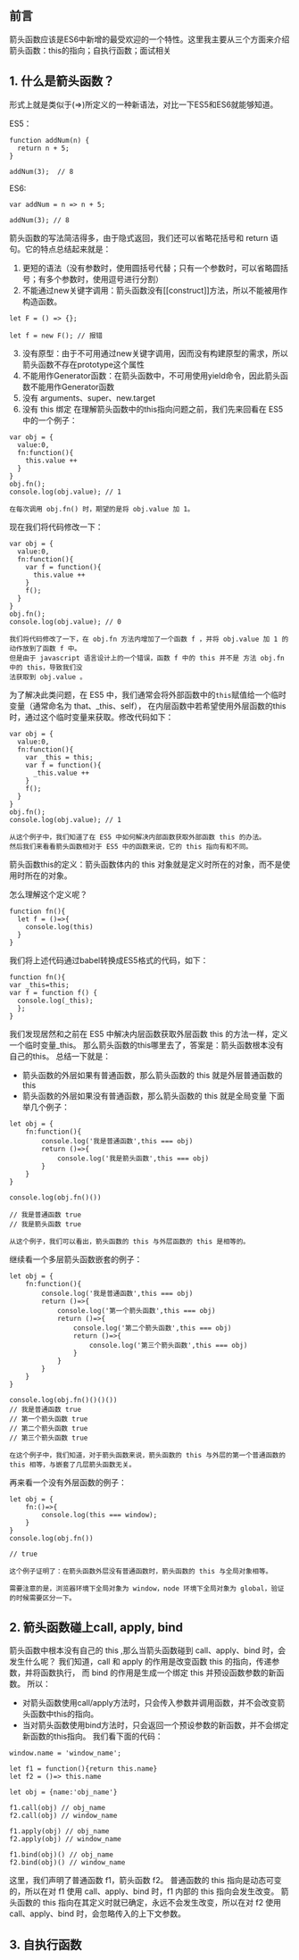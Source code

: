 ## 前言

箭头函数应该是ES6中新增的最受欢迎的一个特性。这里我主要从三个方面来介绍箭头函数：this的指向；自执行函数；面试相关

## 1. 什么是箭头函数？

形式上就是类似于(=>)所定义的一种新语法，对比一下ES5和ES6就能够知道。

ES5：
```
function addNum(n) {
  return n + 5;
}

addNum(3);  // 8
```

ES6: 
```
var addNum = n => n + 5;

addNum(3); // 8
```
箭头函数的写法简洁得多，由于隐式返回，我们还可以省略花括号和 return 语句。它的特点总结起来就是：
1. 更短的语法（没有参数时，使用圆括号代替；只有一个参数时，可以省略圆括号；有多个参数时，使用逗号进行分割）
2. 不能通过new关键字调用：箭头函数没有[[construct]]方法，所以不能被用作构造函数。
```
let F = () => {};

let f = new F(); // 报错
```
3. 没有原型：由于不可用通过new关键字调用，因而没有构建原型的需求，所以箭头函数不存在prototype这个属性
4. 不能用作Generator函数：在箭头函数中，不可用使用yield命令，因此箭头函数不能用作Generator函数
5. 没有 arguments、super、new.target
6. 没有 this 绑定
在理解箭头函数中的this指向问题之前，我们先来回看在 ES5 中的一个例子：
```
var obj = {
  value:0,
  fn:function(){
    this.value ++
  }
}
obj.fn();
console.log(obj.value); // 1

在每次调用 obj.fn() 时，期望的是将 obj.value 加 1。
```
现在我们将代码修改一下：
```
var obj = {
  value:0,
  fn:function(){
    var f = function(){
      this.value ++
    }
    f();
  }
}
obj.fn();
console.log(obj.value); // 0

我们将代码修改了一下，在 obj.fn 方法内增加了一个函数 f ，并将 obj.value 加 1 的动作放到了函数 f 中。
但是由于 javascript 语言设计上的一个错误，函数 f 中的 this 并不是 方法 obj.fn 中的 this，导致我们没
法获取到 obj.value 。
```
为了解决此类问题，在 ES5 中，我们通常会将外部函数中的`this`赋值给一个临时变量（通常命名为 that、_this、self），
在内层函数中若希望使用外层函数的this 时，通过这个临时变量来获取。修改代码如下：
```
var obj = {
  value:0,
  fn:function(){
    var _this = this;
    var f = function(){
      _this.value ++
    }
    f();
  }
}
obj.fn();
console.log(obj.value); // 1

从这个例子中，我们知道了在 ES5 中如何解决内部函数获取外部函数 this 的办法。
然后我们来看看箭头函数相对于 ES5 中的函数来说，它的 this 指向有和不同。
```
箭头函数this的定义：箭头函数体内的 this 对象就是定义时所在的对象，而不是使用时所在的对象。

怎么理解这个定义呢？
```
function fn(){
  let f = ()=>{
    console.log(this)
  }
}
```
我们将上述代码通过babel转换成ES5格式的代码，如下：
```
function fn(){
var _this=this;
var f = function f() {
  console.log(_this);
  };
}
```
我们发现居然和之前在 ES5 中解决内层函数获取外层函数 this 的方法一样，定义一个临时变量_this。
那么箭头函数的this哪里去了，答案是：箭头函数根本没有自己的this。
总结一下就是：
- 箭头函数的外层如果有普通函数，那么箭头函数的 this 就是外层普通函数的this
- 箭头函数的外层如果没有普通函数，那么箭头函数的 this 就是全局变量
下面举几个例子：
```
let obj = {
    fn:function(){
        console.log('我是普通函数',this === obj)
        return ()=>{
            console.log('我是箭头函数',this === obj)
        }
    }
}

console.log(obj.fn()())

// 我是普通函数 true
// 我是箭头函数 true

从这个例子，我们可以看出，箭头函数的 this 与外层函数的 this 是相等的。
```
继续看一个多层箭头函数嵌套的例子：
```
let obj = {
    fn:function(){
        console.log('我是普通函数',this === obj)
        return ()=>{
            console.log('第一个箭头函数',this === obj)
            return ()=>{
                console.log('第二个箭头函数',this === obj)
                return ()=>{
                    console.log('第三个箭头函数',this === obj)
                }
            }
        }
    }
}

console.log(obj.fn()()()())
// 我是普通函数 true
// 第一个箭头函数 true
// 第二个箭头函数 true
// 第三个箭头函数 true

在这个例子中，我们知道，对于箭头函数来说，箭头函数的 this 与外层的第一个普通函数的 this 相等，与嵌套了几层箭头函数无关。
```
再来看一个没有外层函数的例子：
```
let obj = {
    fn:()=>{
        console.log(this === window);
    }
}
console.log(obj.fn())

// true

这个例子证明了：在箭头函数外层没有普通函数时，箭头函数的 this 与全局对象相等。

需要注意的是，浏览器环境下全局对象为 window，node 环境下全局对象为 global，验证的时候需要区分一下。
```

## 2. 箭头函数碰上call, apply, bind

箭头函数中根本没有自己的 this ,那么当箭头函数碰到 call、apply、bind 时，会发生什么呢？
我们知道，call 和 apply 的作用是改变函数 this 的指向，传递参数，并将函数执行， 而 bind 的作用是生成一个绑定 this 并预设函数参数的新函数。
所以：
- 对箭头函数使用call/apply方法时，只会传入参数并调用函数，并不会改变箭头函数中this的指向。
- 当对箭头函数使用bind方法时，只会返回一个预设参数的新函数，并不会绑定新函数的this指向。
我们看下面的代码：
```
window.name = 'window_name';

let f1 = function(){return this.name}
let f2 = ()=> this.name

let obj = {name:'obj_name'}

f1.call(obj) // obj_name
f2.call(obj) // window_name

f1.apply(obj) // obj_name
f2.apply(obj) // window_name

f1.bind(obj)() // obj_name
f2.bind(obj)() // window_name
```
这里，我们声明了普通函数 f1，箭头函数 f2。
普通函数的 this 指向是动态可变的，所以在对 f1 使用 call、apply、bind 时，f1 内部的 this 指向会发生改变。
箭头函数的 this 指向在其定义时就已确定，永远不会发生改变，所以在对 f2 使用 call、apply、bind 时，会忽略传入的上下文参数。

## 3. 自执行函数





